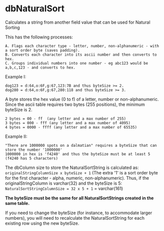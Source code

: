 # dbNaturalSort
Calculates a string from another field value that can be used for Natural Sorting

This has the following processes:

    A. Flags each character type - letter, number, non-alphanumeric - with a sort order byte (saves padding).
    B. Converts each character into its ascii number and then converts to hex.
    C. Groups individual numbers into one number - eg abc123 would be a,b,c,123 - and converts to hex.

Example I:

    dog123 = d:64,o:6F,g:67,123:7B and thus byteSize >= 2.
    dog280 = d:64,o:6F,g:67,280:118 and thus byteSize >= 3.

A byte stores the hex value (0 to f) of a letter, number or non-alphanumeric. Since the ascii table requires two bytes (255 positions), the minimum byteSize is 2.

    2 bytes = 00 - ff  (any letter and a max number of 255)
    3 bytes = 000 - fff (any letter and a max number of 4095)
    4 bytes = 0000 - ffff (any letter and a max number of 65535)

Example II:

    "There are 1000000 spots on a dalmatian" requires a byteSize that can store the number '1000000'
    1000000 in hex is 'f4240' and thus the byteSize must be at least 5 (f4240 has 5 characters)

The dbColumn size to store the NaturalSortString is calculated as: `originalStringColumnSize x byteSize + 1` (The extra '1' is a sort order byte for the first character - alpha, numeric, non-alphanumeric). Thus, if the originalStringColumn is varchar(32) and the byteSize is 5: 
`NaturalSortStringColumnSize = 32 x 5 + 1` = varchar(161)

**The byteSize must be the same for all NaturalSortStrings created in the same table.**

If you need to change the byteSize (for instance, to accommodate larger numbers), you will need to recalculate the NaturalSortString for each existing row using the new byteSize.
